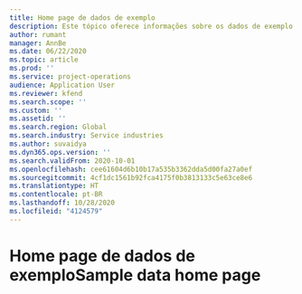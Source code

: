 ```yaml
---
title: Home page de dados de exemplo
description: Este tópico oferece informações sobre os dados de exemplo disponíveis para Operações do projeto do Dynamics 365.
author: rumant
manager: AnnBe
ms.date: 06/22/2020
ms.topic: article
ms.prod: ''
ms.service: project-operations
audience: Application User
ms.reviewer: kfend
ms.search.scope: ''
ms.custom: ''
ms.assetid: ''
ms.search.region: Global
ms.search.industry: Service industries
ms.author: suvaidya
ms.dyn365.ops.version: ''
ms.search.validFrom: 2020-10-01
ms.openlocfilehash: cee61604d6b10b17a535b3362dda5d00fa27a0ef
ms.sourcegitcommit: 4cf1dc1561b92fca4175f0b3813133c5e63ce8e6
ms.translationtype: HT
ms.contentlocale: pt-BR
ms.lasthandoff: 10/28/2020
ms.locfileid: "4124579"
---
```

# <a name="sample-data-home-page"></a><span data-ttu-id="4dd58-103">Home page de dados de exemplo</span><span class="sxs-lookup"><span data-stu-id="4dd58-103">Sample data home page</span></span>
